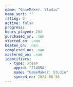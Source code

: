 ```yaml
---
name: "GameMaker: Studio"
name_sort: ""
rating: 0
active: false
progress: 
hours_played: 203
purchased_on: .nan
started_on: .nan
beaten_on: .nan
completed_on: .nan
mastered_on: .nan
identifiers:
  - type: steam
    appid: "214850"
    name: "GameMaker: Studio"
    synced_on: 2024-08-30
---
```


